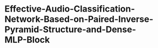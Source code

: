 # Effective-Audio-Classification-Network-Based-on-Paired-Inverse-Pyramid-Structure-and-Dense-MLP-Block
